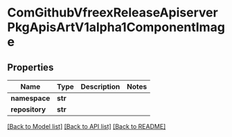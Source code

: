# ComGithubVfreexReleaseApiserverPkgApisArtV1alpha1ComponentImage

## Properties
Name | Type | Description | Notes
------------ | ------------- | ------------- | -------------
**namespace** | **str** |  | 
**repository** | **str** |  | 

[[Back to Model list]](../README.md#documentation-for-models) [[Back to API list]](../README.md#documentation-for-api-endpoints) [[Back to README]](../README.md)


